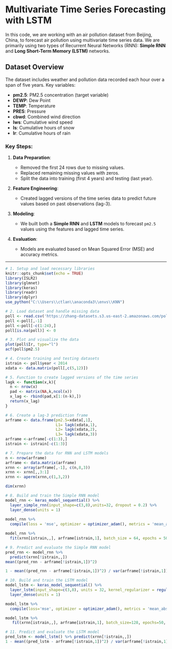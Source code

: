 # Multivariate Time Series Forecasting with LSTM

In this code, we are working with an air pollution dataset from Beijing, China, to forecast air pollution using multivariate time series data. We are primarily using two types of Recurrent Neural Networks (RNN): **Simple RNN** and **Long Short-Term Memory (LSTM)** networks.

## Dataset Overview

The dataset includes weather and pollution data recorded each hour over a span of five years. Key variables:
- **pm2.5**: PM2.5 concentration (target variable)
- **DEWP**: Dew Point
- **TEMP**: Temperature
- **PRES**: Pressure
- **cbwd**: Combined wind direction
- **Iws**: Cumulative wind speed
- **Is**: Cumulative hours of snow
- **Ir**: Cumulative hours of rain

### Key Steps:
1. **Data Preparation**: 
    - Removed the first 24 rows due to missing values.
    - Replaced remaining missing values with zeros.
    - Split the data into training (first 4 years) and testing (last year).

2. **Feature Engineering**:
    - Created lagged versions of the time series data to predict future values based on past observations (lag-3).

3. **Modeling**:
    - We built both a **Simple RNN** and **LSTM** models to forecast `pm2.5` values using the features and lagged time series.

4. **Evaluation**:
    - Models are evaluated based on Mean Squared Error (MSE) and accuracy metrics.

---

```r
# 1. Setup and load necessary libraries
knitr::opts_chunk$set(echo = TRUE)
library(ISLR2)
library(glmnet)
library(keras)
library(readr)
library(dplyr)
use_python("C:\\Users\\ctlan\\anaconda3\\envs\\KNN")

# 2. Load dataset and handle missing data
poll <- read.csv('https://zhang-datasets.s3.us-east-2.amazonaws.com/pollution.csv')
poll <-poll[,-1]
poll <-poll[-c(1:24),]
poll[is.na(poll)] <- 0

# 3. Plot and visualize the data
plot(poll$Ir, type="l")
acf(poll$pm2.5)

# 4. Create training and testing datasets
istrain <- poll$year < 2014
xdata <- data.matrix(poll[,c(5,12)])

# 5. Function to create lagged versions of the time series
lagk <- function(x,k){
  n <- nrow(x)
  pad <- matrix(NA,k,ncol(x))
  x_lag <- rbind(pad,x[1:(n-k),])
  return(x_lag)
}

# 6. Create a lag-3 prediction frame
arframe <- data.frame(pm2.5=xdata[,1],
                      L1= lagk(xdata,1),
                      L2= lagk(xdata,2), 
                      L3= lagk(xdata,3))
arframe <-arframe[-c(1:3),]
istrain <- istrain[-c(1:3)]

# 7. Prepare the data for RNN and LSTM models
n <- nrow(arframe)
arframe <- data.matrix(arframe)
xrnn <- array(arframe[,-1], c(n,8,3))
xrnn <- xrnn[,,3:1]
xrnn <- aperm(xrnn,c(1,3,2))

dim(xrnn)

# 8. Build and train the Simple RNN model
model_rnn <- keras_model_sequential() %>%
  layer_simple_rnn(input_shape=c(3,8),units=32, dropout = 0.2) %>%
  layer_dense(units = 1) 
                    
model_rnn %>%
  compile(loss = 'mse', optimizer = optimizer_adam(), metrics = 'mean_absolute_error')

model_rnn %>%
  fit(xrnn[istrain,,], arframe[istrain,1], batch_size = 64, epochs = 50, validation_split = 0.2)

# 9. Predict and evaluate the Simple RNN model
pred_rnn <- model_rnn %>%
  predict(xrnn[!istrain,,])
mean((pred_rnn - arframe[!istrain,1])^2)

1 - mean((pred_rnn - arframe[!istrain,1])^2) / var(arframe[!istrain,1])

# 10. Build and train the LSTM model
model_lstm <- keras_model_sequential() %>%
  layer_lstm(input_shape=c(3,8), units = 32, kernel_regularizer = regularizer_l2(0.001)) %>%
  layer_dense(units = 1)

model_lstm %>%
  compile(loss='mse', optimizer = optimizer_adam(), metrics = 'mean_absolute_error')

model_lstm %>%
   fit(xrnn[istrain,,], arframe[istrain,1], batch_size=128, epochs=50, validation_split = 0.2)

# 11. Predict and evaluate the LSTM model
pred_lstm <- model_lstm() %>% predict(xrnn[!istrain,,])
1 - mean((pred_lstm - arframe[!istrain,1])^2) / var(arframe[!istrain,1])
